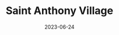 ---
title: "Saint Anthony Village"
cc-type: city
counties:
  - Hennepin County
  - Ramsey County
date: 2023-06-24
hashtag: saint-anthony-village
state:
  - Minnesota
tags:
  - city
---